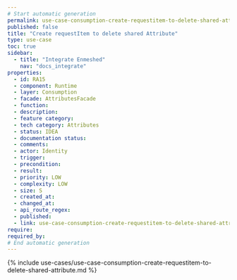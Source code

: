 ```yaml
---
# Start automatic generation
permalink: use-case-consumption-create-requestitem-to-delete-shared-attribute
published: false
title: "Create requestItem to delete shared Attribute"
type: use-case
toc: true
sidebar:
  - title: "Integrate Enmeshed"
    nav: "docs_integrate"
properties:
  - id: RA15
  - component: Runtime
  - layer: Consumption
  - facade: AttributesFacade
  - function:
  - description:
  - feature category:
  - tech category: Attributes
  - status: IDEA
  - documentation status:
  - comments:
  - actor: Identity
  - trigger:
  - precondition:
  - result:
  - priority: LOW
  - complexity: LOW
  - size: S
  - created_at:
  - changed_at:
  - api_route_regex:
  - published:
  - link: use-case-consumption-create-requestitem-to-delete-shared-attribute
require:
required_by:
# End automatic generation
---
```


{% include use-cases/use-case-consumption-create-requestitem-to-delete-shared-attribute.md %}
